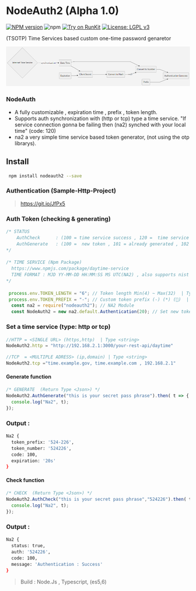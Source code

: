 # NodeAuth2 (Alpha 1.0)
[![NPM version][npm-image]][npm-url]
![npm](https://img.shields.io/npm/dt/nodeauth2)
[![Try on RunKit](https://badge.runkitcdn.com/nodeauth2.svg)](https://runkit.com/nodeclient/nodeauth2/1.0.7)
[![License: LGPL v3](https://img.shields.io/badge/License-MIT-red.svg)](https://en.wikipedia.org/wiki/MIT_License)

 (TSOTP) Time Services based custom one-time password genaretor 
 
![nodeAuth2](https://github.com/Nodeclient/NodeAuth2/raw/master/docs/images/flow.png)

### NodeAuth
* A fully customizable , expiration time , prefix , token length.
* Supports auth synchronization with (http or tcp) type a time service. "If service connection gonna be failing then (na2) synched with your local time" (code: 120)
* na2 a very simple time service based token generator, (not using the otp librarys).

## Install 
```bash
 npm install nodeauth2 --save
```

### Authentication (Sample-Http-Project)
> https://git.io/JfPx5

### Auth Token (checking & generating) 
```js
/* STATUS
    AuthCheck      : (100 = time service success , 120 =  time service failed)
    AuthGenerate   : (100 =  new token , 101 = already generated , 102 = token expired )
*/

/* TIME SERVICE (Npm Package)
  https://www.npmjs.com/package/daytime-service
  TIME FORMAT : MJD YY-MM-DD HH:MM:SS MS UTC(NA2) , also supports nist services
*/ 

 process.env.TOKEN_LENGTH = "6"; // Token length Min(4) ~ Max(32)  | Type <number> 
 process.env.TOKEN_PREFIX = "-"; // Custom token prefix (-) (*) (🔑)  | Type <string> 
  const na2 = require("nodeauth2"); // NA2 Module
  const NodeAuth2 = new na2.default.Authentication(20); // Set new token expiration time (20 second) | Type <number>
```

### Set a time service (type: http or tcp)
```js
//HTTP = <SINGLE URL> (https,http)  | Type <string> 
NodeAuth2.http = "http://192.168.2.1:3000/your-rest-api/daytime"
```
```js
//TCP  = <MULTIPLE ADRESS> (ip,domain) | Type <string> 
NodeAuth2.tcp ="time.example.gov, time.example.com , 192.168.2.1" 
```

#### Generate function
```js
/* GENERATE  (Return Type <Json>) */ 
NodeAuth2.AuthGenerate("this is your secret pass phrase").then( t => {
  console.log("Na2", t);
}); 
```
### Output :
```bash
Na2 {
  token_prefix: '524-226',
  token_number: '524226',
  code: 100,
  expiration: '20s'
}
```

#### Check function
```js
/* CHECK  (Return Type <Json>) */       
NodeAuth2.AuthCheck("this is your secret pass phrase","524226").then( t =>{
  console.log("Na2", t);
});
``` 
### Output :
```bash
Na2 {
  status: true,
  auth: '524226',
  code: 100,
  message: 'Authentication : Success'
}
```

 > Build            : Node.Js , Typescript, (es5,6)

   [npm-image]: https://img.shields.io/npm/v/nodeauth2.svg?style=flat 
   [npm-url]: https://npmjs.org/package/nodeauth2 
